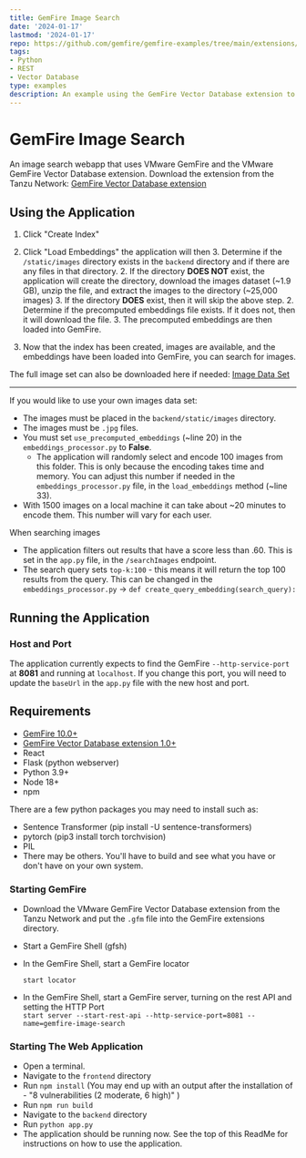 ```yaml
---
title: GemFire Image Search
date: '2024-01-17'
lastmod: '2024-01-17'
repo: https://github.com/gemfire/gemfire-examples/tree/main/extensions/gemfireVectorDatabase/imageSearch
tags:
- Python
- REST
- Vector Database
type: examples
description: An example using the GemFire Vector Database extension to perform an image search.
---
```

# GemFire Image Search
An image search webapp that uses VMware GemFire and the VMware GemFire Vector Database extension.
Download the extension from the Tanzu Network: [GemFire Vector Database extension](https://network.tanzu.vmware.com/products/gemfire-vectordb/)

## Using the Application

1. Click "Create Index"
2. Click "Load Embeddings" the application will then
    3. Determine if the `/static/images` directory exists in the `backend` directory and if there are any files in that directory.
        2. If the directory **DOES NOT** exist, the application will create the directory, download the images dataset (~1.9 GB), unzip the file, and extract the images to the directory (~25,000 images)
        3. If the directory **DOES** exist, then it will skip the above step.
    2. Determine if the precomputed embeddings file exists. If it does not, then it will download the file.
    3. The precomputed embeddings are then loaded into GemFire.

3. Now that the index has been created, images are available, and the embeddings have been loaded into GemFire, you can search for images.

The full image set can also be downloaded here if needed:
[Image Data Set](https://public.ukp.informatik.tu-darmstadt.de/reimers/sentence-transformers/datasets/unsplash-25k-photos.zip)

---
If you would like to use your own images data set:
- The images must be placed in the `backend/static/images` directory.
- The images must be `.jpg` files.
- You must set `use_precomputed_embeddings` (~line 20) in the `embeddings_processor.py` to **False**.
    - The application will randomly select and encode 100 images from this folder. This is only because the encoding takes time and memory. You can adjust this number if needed in the `embeddings_processor.py` file, in the `load_embeddings` method (~line 33).
- With 1500 images on a local machine it can   take about ~20 minutes to encode them. This number will vary for each user.

When searching images
- The application filters out results that have a score less than .60. This is set in the `app.py` file, in the `/searchImages` endpoint.
- The search query sets `top-k:100` - this means it will return the top 100 results from the query. This can be changed in the `embeddings_processor.py` -> `def create_query_embedding(search_query):`

## Running the Application

### Host and Port

The application currently expects to find the GemFire `--http-service-port`  at **8081** and running at `localhost`. If you change this port, you will need to update the `baseUrl` in the `app.py` file with the new host and port.

## Requirements

- [GemFire 10.0+](https://network.tanzu.vmware.com/products/pivotal-gemfire/)
- [GemFire Vector Database extension 1.0+](https://network.tanzu.vmware.com/products/gemfire-vectordb/)
- React
- Flask (python webserver)
- Python 3.9+
- Node 18+
- npm

There are a few python packages you may need to install such as:
- Sentence Transformer (pip install -U sentence-transformers)
- pytorch (pip3 install torch torchvision)
- PIL
- There may be others. You'll have to build and see what you have or don't have on your own system.

### Starting GemFire
- Download the VMware GemFire Vector Database extension from the Tanzu Network and put the `.gfm` file into the GemFire extensions directory.
- Start a GemFire Shell (gfsh)
- In the GemFire Shell, start a GemFire locator

  `start locator`
- In the GemFire Shell, start a GemFire server, turning on the rest API and setting the HTTP Port   
  `start server --start-rest-api --http-service-port=8081 --name=gemfire-image-search`

### Starting The Web Application
- Open a terminal.
- Navigate to the `frontend` directory
- Run `npm install` (You may end up with an output after the installation of - "8 vulnerabilities (2 moderate, 6 high)"
  )
- Run `npm run build`
- Navigate to the `backend` directory
- Run `python app.py`
- The application should be running now. See the top of this ReadMe for instructions on how to use the application.


